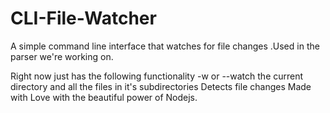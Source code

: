 # CLI-File-Watcher
A simple command line interface that watches for file changes .Used in the parser we're working on.

Right now just has the following functionality
-w or --watch the current directory and all the files in it's subdirectories
Detects file changes
Made with Love with the beautiful power of Nodejs.
